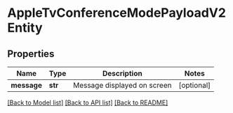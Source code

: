 # AppleTvConferenceModePayloadV2Entity

## Properties
Name | Type | Description | Notes
------------ | ------------- | ------------- | -------------
**message** | **str** | Message displayed on screen | [optional] 

[[Back to Model list]](../README.md#documentation-for-models) [[Back to API list]](../README.md#documentation-for-api-endpoints) [[Back to README]](../README.md)


